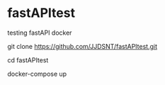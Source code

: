# fastAPItest
testing fastAPI docker

git clone https://github.com/JJDSNT/fastAPItest.git

cd fastAPItest

docker-compose up
